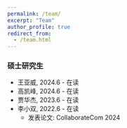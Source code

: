 ```yaml
---
permalink: /team/
excerpt: "Team"
author_profile: true
redirect_from: 
  - /team.html
---
```


### 硕士研究生
- 王亚威, 2024.6 - 在读
- 高凯峰, 2024.6 - 在读
- 贾华杰, 2023.6 - 在读
- 李小双, 2022.6 - 在读
  - 发表论文: CollaborateCom 2024